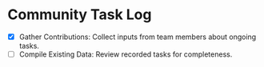 

# Community Task Log

- [x] Gather Contributions: Collect inputs from team members about ongoing tasks.
- [ ] Compile Existing Data: Review recorded tasks for completeness.